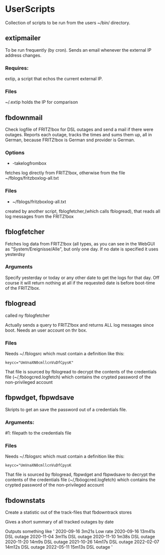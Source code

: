 # UserScripts
Collection of scripts to be run from
the users ~/bin/ directory.

## extipmailer
To be run frequently (by cron).
Sends an email whenever the external IP address changes.
### Requires:
extip, a script that echos
the current external IP.
### Files
~/.extip holds the IP for comparison

## fbdownmail
Check logfile of FRITZ!box for
DSL outages and send a mail if there
were outages. Reports each outage,
tracks the times and sums them up, all in German, because FRITZ!box is German snd provider is German.
### Options
- -takelogfrombox


fetches log directly from FRITZ!box, otherwise from the file
~/fblogs/fritzboxlog-all.txt

### Files
- ~/fblogs/fritzboxlog-all.txt

created by another script, fblogfetcher,(which calls fblogread), that reads all log messages from the FRITZ!box

## fblogfetcher
Fetches log data from FRITZ!box (all types, as you can see in the WebGUI as "System/Ereignisse/Alle", but only one day. If no date is specified it uses yesterdsy 

### Arguments

Specify yesterday or today or any other date to get the logs for that day. Off course it will return nothing at all if the requested date is before boot-time of the FRITZ!box.

## fblogread
called ny fblogfetcher 

Actually sends a query to FRITZ!box and returns ALL log messages since boot. Needs an user account on thr box.

### Files
Needs ~/.fblogsrc which must contain
a definition like this:

`keycc="UmVnaXN0cmllcnVuDfCpysK"`

That file is sourced by fblogread
to decrypt the contents of the 
credentials file (~/,fböogcred.logfetch) which
contains the crypted password
of the non-privileged account


## fbpwdget, fbpwdsave

Skripts to get an save the password 
out of a credentials file.

### Arguments:
#1: filepath to the credentials file

### Files
Needs ~/.fblogsrc which must contain
a definition like this:

`keycc="UmVnaXN0cmllcnVuDfCpysK`

That file is sourced by fblogread,
fbpwdget and fbpwdsave to decrypt 
the contents of the credentials file (~/,fböogcred.logfetch) which
contains the crypted password
of the non-privileged account

## fbdownstats
Create a statistic out of
the track-files that 
fbdowntrack stores

Gives a short summary of all tracked outages by date

Outputs something like
'
    2020-09-16  3m21s Low rate
    2020-09-16  13m41s DSL outage
    2020-11-04  3m11s DSL outage
    2020-11-10  1m38s DSL outage
    2020-11-20  14m9s DSL outage
    2021-10-26  14m17s DSL outage
    2022-02-07  14m12s DSL outage
    2022-05-11  15m13s DSL outage
'
